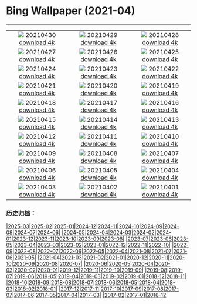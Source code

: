 # Bing Wallpaper (2021-04)
**************
| | | |
| :----: | :----: | :----: |
| ![](https://www.bing.com/th?id=OHR.SpiritHarlem_EN-US1474494856_1920x1080.jpg) 20210430 [download 4k](https://www.bing.com/th?id=OHR.SpiritHarlem_EN-US1474494856_UHD.jpg) | ![](https://www.bing.com/th?id=OHR.Mockhorn_EN-US1360987065_1920x1080.jpg) 20210429 [download 4k](https://www.bing.com/th?id=OHR.Mockhorn_EN-US1360987065_UHD.jpg) | ![](https://www.bing.com/th?id=OHR.GannetsSaltee_EN-US1285648780_1920x1080.jpg) 20210428 [download 4k](https://www.bing.com/th?id=OHR.GannetsSaltee_EN-US1285648780_UHD.jpg) |
| ![](https://www.bing.com/th?id=OHR.KusamaPumpkin_EN-US1211132220_1920x1080.jpg) 20210427 [download 4k](https://www.bing.com/th?id=OHR.KusamaPumpkin_EN-US1211132220_UHD.jpg) | ![](https://www.bing.com/th?id=OHR.Wensleydale_EN-US0930314934_1920x1080.jpg) 20210426 [download 4k](https://www.bing.com/th?id=OHR.Wensleydale_EN-US0930314934_UHD.jpg) | ![](https://www.bing.com/th?id=OHR.AdelieDiving_EN-US0845944074_1920x1080.jpg) 20210425 [download 4k](https://www.bing.com/th?id=OHR.AdelieDiving_EN-US0845944074_UHD.jpg) |
| ![](https://www.bing.com/th?id=OHR.ChollaGarden_EN-US0706816050_1920x1080.jpg) 20210424 [download 4k](https://www.bing.com/th?id=OHR.ChollaGarden_EN-US0706816050_UHD.jpg) | ![](https://www.bing.com/th?id=OHR.BatlloJordi_EN-US0619227174_1920x1080.jpg) 20210423 [download 4k](https://www.bing.com/th?id=OHR.BatlloJordi_EN-US0619227174_UHD.jpg) | ![](https://www.bing.com/th?id=OHR.MississippiRiver_EN-US2192534174_1920x1080.jpg) 20210422 [download 4k](https://www.bing.com/th?id=OHR.MississippiRiver_EN-US2192534174_UHD.jpg) |
| ![](https://www.bing.com/th?id=OHR.SaoJorgeMadeira_EN-US8002002726_1920x1080.jpg) 20210421 [download 4k](https://www.bing.com/th?id=OHR.SaoJorgeMadeira_EN-US8002002726_UHD.jpg) | ![](https://www.bing.com/th?id=OHR.Ceking_EN-US7899895685_1920x1080.jpg) 20210420 [download 4k](https://www.bing.com/th?id=OHR.Ceking_EN-US7899895685_UHD.jpg) | ![](https://www.bing.com/th?id=OHR.Mobula_EN-US7757384682_1920x1080.jpg) 20210419 [download 4k](https://www.bing.com/th?id=OHR.Mobula_EN-US7757384682_UHD.jpg) |
| ![](https://www.bing.com/th?id=OHR.MontalbanoElicona_EN-US7629651237_1920x1080.jpg) 20210418 [download 4k](https://www.bing.com/th?id=OHR.MontalbanoElicona_EN-US7629651237_UHD.jpg) | ![](https://www.bing.com/th?id=OHR.NewRiverGorge_EN-US7524399883_1920x1080.jpg) 20210417 [download 4k](https://www.bing.com/th?id=OHR.NewRiverGorge_EN-US7524399883_UHD.jpg) | ![](https://www.bing.com/th?id=OHR.DaliMuseum_EN-US9901160892_1920x1080.jpg) 20210416 [download 4k](https://www.bing.com/th?id=OHR.DaliMuseum_EN-US9901160892_UHD.jpg) |
| ![](https://www.bing.com/th?id=OHR.JackieRobinson_EN-US7103495692_1920x1080.jpg) 20210415 [download 4k](https://www.bing.com/th?id=OHR.JackieRobinson_EN-US7103495692_UHD.jpg) | ![](https://www.bing.com/th?id=OHR.CarrizoPlain_EN-US7034817036_1920x1080.jpg) 20210414 [download 4k](https://www.bing.com/th?id=OHR.CarrizoPlain_EN-US7034817036_UHD.jpg) | ![](https://www.bing.com/th?id=OHR.WatPhraSiSanphet_EN-US6931344989_1920x1080.jpg) 20210413 [download 4k](https://www.bing.com/th?id=OHR.WatPhraSiSanphet_EN-US6931344989_UHD.jpg) |
| ![](https://www.bing.com/th?id=OHR.YurisNight_EN-US6858652982_1920x1080.jpg) 20210412 [download 4k](https://www.bing.com/th?id=OHR.YurisNight_EN-US6858652982_UHD.jpg) | ![](https://www.bing.com/th?id=OHR.YoshinoyamaSpring_EN-US6772406506_1920x1080.jpg) 20210411 [download 4k](https://www.bing.com/th?id=OHR.YoshinoyamaSpring_EN-US6772406506_UHD.jpg) | ![](https://www.bing.com/th?id=OHR.SiblingBears_EN-US6609087772_1920x1080.jpg) 20210410 [download 4k](https://www.bing.com/th?id=OHR.SiblingBears_EN-US6609087772_UHD.jpg) |
| ![](https://www.bing.com/th?id=OHR.HovenweepDarkSky_EN-US6328400931_1920x1080.jpg) 20210409 [download 4k](https://www.bing.com/th?id=OHR.HovenweepDarkSky_EN-US6328400931_UHD.jpg) | ![](https://www.bing.com/th?id=OHR.TetraoTetrix_EN-US8933698445_1920x1080.jpg) 20210408 [download 4k](https://www.bing.com/th?id=OHR.TetraoTetrix_EN-US8933698445_UHD.jpg) | ![](https://www.bing.com/th?id=OHR.WillowNewGrowth_EN-US3318398276_1920x1080.jpg) 20210407 [download 4k](https://www.bing.com/th?id=OHR.WillowNewGrowth_EN-US3318398276_UHD.jpg) |
| ![](https://www.bing.com/th?id=OHR.Olympics125_EN-US8602188549_1920x1080.jpg) 20210406 [download 4k](https://www.bing.com/th?id=OHR.Olympics125_EN-US8602188549_UHD.jpg) | ![](https://www.bing.com/th?id=OHR.SautduBrot_EN-US8410506080_1920x1080.jpg) 20210405 [download 4k](https://www.bing.com/th?id=OHR.SautduBrot_EN-US8410506080_UHD.jpg) | ![](https://www.bing.com/th?id=OHR.EggTree_EN-US8284116541_1920x1080.jpg) 20210404 [download 4k](https://www.bing.com/th?id=OHR.EggTree_EN-US8284116541_UHD.jpg) |
| ![](https://www.bing.com/th?id=OHR.AnivaLighthouse_EN-US8147045989_1920x1080.jpg) 20210403 [download 4k](https://www.bing.com/th?id=OHR.AnivaLighthouse_EN-US8147045989_UHD.jpg) | ![](https://www.bing.com/th?id=OHR.BrazilSandDunes_EN-US8030598740_1920x1080.jpg) 20210402 [download 4k](https://www.bing.com/th?id=OHR.BrazilSandDunes_EN-US8030598740_UHD.jpg) | ![](https://www.bing.com/th?id=OHR.ShyGuy_EN-US7880739914_1920x1080.jpg) 20210401 [download 4k](https://www.bing.com/th?id=OHR.ShyGuy_EN-US7880739914_UHD.jpg) |

### 历史归档：

|[2025-03](bing/2025-03/2025-03.md)|[2025-02](bing/2025-02/2025-02.md)|[2025-01](bing/2025-01/2025-01.md)|[2024-12](bing/2024-12/2024-12.md)|[2024-11](bing/2024-11/2024-11.md)|[2024-10](bing/2024-10/2024-10.md)|[2024-09](bing/2024-09/2024-09.md)|[2024-08](bing/2024-08/2024-08.md)|[2024-07](bing/2024-07/2024-07.md)|[2024-06](bing/2024-06/2024-06.md)|
|[2024-05](bing/2024-05/2024-05.md)|[2024-04](bing/2024-04/2024-04.md)|[2024-03](bing/2024-03/2024-03.md)|[2024-02](bing/2024-02/2024-02.md)|[2024-01](bing/2024-01/2024-01.md)|[2023-12](bing/2023-12/2023-12.md)|[2023-11](bing/2023-11/2023-11.md)|[2023-10](bing/2023-10/2023-10.md)|[2023-09](bing/2023-09/2023-09.md)|[2023-08](bing/2023-08/2023-08.md)|
|[2023-07](bing/2023-07/2023-07.md)|[2023-06](bing/2023-06/2023-06.md)|[2023-05](bing/2023-05/2023-05.md)|[2023-04](bing/2023-04/2023-04.md)|[2023-03](bing/2023-03/2023-03.md)|[2023-02](bing/2023-02/2023-02.md)|[2023-01](bing/2023-01/2023-01.md)|[2022-12](bing/2022-12/2022-12.md)|[2022-11](bing/2022-11/2022-11.md)|[2022-10](bing/2022-10/2022-10.md)|
|[2022-09](bing/2022-09/2022-09.md)|[2022-08](bing/2022-08/2022-08.md)|[2022-07](bing/2022-07/2022-07.md)|[2022-06](bing/2022-06/2022-06.md)|[2022-05](bing/2022-05/2022-05.md)|[2022-04](bing/2022-04/2022-04.md)|[2021-08](bing/2021-08/2021-08.md)|[2021-07](bing/2021-07/2021-07.md)|[2021-06](bing/2021-06/2021-06.md)|[2021-05](bing/2021-05/2021-05.md)|
|[2021-04](bing/2021-04/2021-04.md)|[2021-03](bing/2021-03/2021-03.md)|[2021-02](bing/2021-02/2021-02.md)|[2021-01](bing/2021-01/2021-01.md)|[2020-12](bing/2020-12/2020-12.md)|[2020-11](bing/2020-11/2020-11.md)|[2020-10](bing/2020-10/2020-10.md)|[2020-09](bing/2020-09/2020-09.md)|[2020-08](bing/2020-08/2020-08.md)|[2020-07](bing/2020-07/2020-07.md)|
|[2020-06](bing/2020-06/2020-06.md)|[2020-05](bing/2020-05/2020-05.md)|[2020-04](bing/2020-04/2020-04.md)|[2020-03](bing/2020-03/2020-03.md)|[2020-02](bing/2020-02/2020-02.md)|[2020-01](bing/2020-01/2020-01.md)|[2019-12](bing/2019-12/2019-12.md)|[2019-11](bing/2019-11/2019-11.md)|[2019-10](bing/2019-10/2019-10.md)|[2019-09](bing/2019-09/2019-09.md)|
|[2019-08](bing/2019-08/2019-08.md)|[2019-07](bing/2019-07/2019-07.md)|[2019-06](bing/2019-06/2019-06.md)|[2019-05](bing/2019-05/2019-05.md)|[2019-04](bing/2019-04/2019-04.md)|[2019-03](bing/2019-03/2019-03.md)|[2019-02](bing/2019-02/2019-02.md)|[2019-01](bing/2019-01/2019-01.md)|[2018-12](bing/2018-12/2018-12.md)|[2018-11](bing/2018-11/2018-11.md)|
|[2018-10](bing/2018-10/2018-10.md)|[2018-09](bing/2018-09/2018-09.md)|[2018-08](bing/2018-08/2018-08.md)|[2018-07](bing/2018-07/2018-07.md)|[2018-06](bing/2018-06/2018-06.md)|[2018-05](bing/2018-05/2018-05.md)|[2018-04](bing/2018-04/2018-04.md)|[2018-03](bing/2018-03/2018-03.md)|[2018-02](bing/2018-02/2018-02.md)|[2018-01](bing/2018-01/2018-01.md)|
|[2017-12](bing/2017-12/2017-12.md)|[2017-11](bing/2017-11/2017-11.md)|[2017-10](bing/2017-10/2017-10.md)|[2017-09](bing/2017-09/2017-09.md)|[2017-08](bing/2017-08/2017-08.md)|[2017-07](bing/2017-07/2017-07.md)|[2017-06](bing/2017-06/2017-06.md)|[2017-05](bing/2017-05/2017-05.md)|[2017-04](bing/2017-04/2017-04.md)|[2017-03](bing/2017-03/2017-03.md)|
|[2017-02](bing/2017-02/2017-02.md)|[2017-01](bing/2017-01/2017-01.md)|[2016-12](bing/2016-12/2016-12.md)
